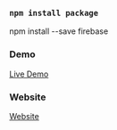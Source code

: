 ### `npm install package`


npm install --save firebase 


### Demo

<a href="https://youtu.be/7WqNLEv5w4A" rel="nofollow"> Live Demo </a>

### Website
<a href="https://codeat21.com/react-firebase-firestore-crud-operations/" rel="nofollow"> Website </a>
